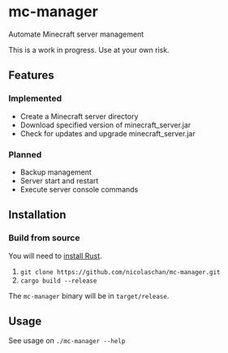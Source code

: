 # mc-manager
Automate Minecraft server management

This is a work in progress. Use at your own risk.

## Features
### Implemented
- Create a Minecraft server directory
- Download specified version of minecraft_server.jar
- Check for updates and upgrade minecraft_server.jar 
### Planned
- Backup management
- Server start and restart
- Execute server console commands

## Installation
### Build from source
You will need to [install Rust](https://www.rust-lang.org/en-US/install.html).

1. `git clone https://github.com/nicolaschan/mc-manager.git`
2. `cargo build --release`

The `mc-manager` binary will be in `target/release`.

## Usage
See usage on `./mc-manager --help`


